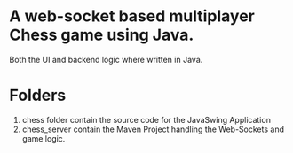 # A web-socket based multiplayer Chess game using Java.

Both the UI and backend logic where written in Java.

# Folders

1. chess folder contain the source code for the JavaSwing Application
2. chess_server contain the Maven Project handling the Web-Sockets and game logic.
